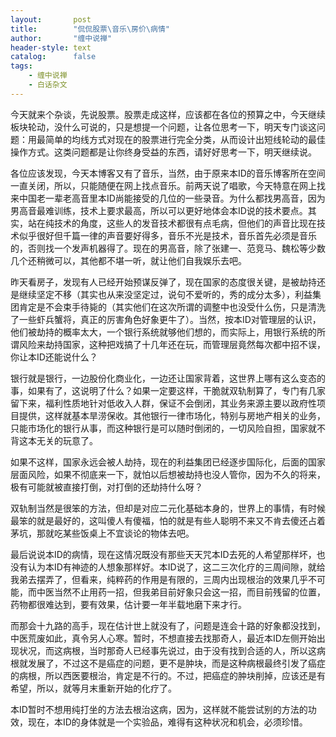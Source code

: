 ```yaml
---
layout:       post
title:        "侃侃股票\音乐\房价\病情"
author:       "缠中说禅"
header-style: text
catalog:      false
tags:
    - 缠中说禅
    - 白话杂文
---
```


今天就来个杂谈，先说股票。股票走成这样，应该都在各位的预算之中，今天继续板块轮动，没什么可说的，只是想提一个问题，让各位思考一下，明天专门谈这问题：用最简单的均线方式对现在的股票进行完全分类，从而设计出短线轮动的最佳操作方式。这类问题都是让你终身受益的东西，请好好思考一下，明天继续说。



各位应该发现，今天本博客又有了音乐，当然，由于原来本ID的音乐博客所在空间一直关闭，所以，只能随便在网上找点音乐。前两天说了唱歌，今天特意在网上找来中国老一辈老高音里本ID尚能接受的几位的一些录音。为什么都找男高音，因为男高音最难训练，技术上要求最高，所以可以更好地体会本ID说的技术要点。其实，站在纯技术的角度，这些人的发音技术都很有点毛病，但他们的声音比现在技术似乎很好但千篇一律的声音要好得多，音乐不光是技术，音乐首先必须是音乐的，否则找一个发声机器得了。现在的男高音，除了张建一、范竞马、魏松等少数几个还稍微可以，其他都不堪一听，就让他们自我娱乐去吧。



昨天看房子，发现有人已经开始预谋反弹了，现在国家的态度很关键，是被劫持还是继续坚定不移（其实也从来没坚定过，说句不爱听的，秀的成分太多），利益集团肯定是不会束手待毙的（其实他们在这次所谓的调整中也没受什么伤，只是清洗了一些虾兵蟹将，真正的厉害角色好象更牛了）。当然，按本ID对管理层的认识，他们被劫持的概率太大，一个银行系统就够他们想的，而实际上，用银行系统的所谓风险来劫持国家，这种把戏搞了十几年还在玩，而管理层竟然每次都中招不误，你让本ID还能说什么？



银行就是银行，一边股份化商业化，一边还让国家背着，这世界上哪有这么变态的事，如果有了，这说明了什么？如果一定要这样，干脆就双轨制算了，专门有几家留下来，福利性质地针对低收入人群，保证不会倒闭，其业务来源主要以政府性项目提供，这样就基本旱涝保收。其他银行一律市场化，特别与房地产相关的业务，只能市场化的银行从事，而这种银行是可以随时倒闭的，一切风险自担，国家就不背这本无关的玩意了。



如果不这样，国家永远会被人劫持，现在的利益集团已经逐步国际化，后面的国家层面风险，如果不彻底来一下，就怕以后想被劫持也没人管你，因为不久的将来，极有可能就被直接打倒，对打倒的还劫持什么呀？



双轨制当然是很笨的方法，但却是对应二元化基础本身的，世界上的事情，有时候最笨的就是最好的，这叫傻人有傻福，怕的就是有些人聪明不来又不肯去傻还占着茅坑，那就吃某些饭桌上不宜谈论的物体去吧。



最后说说本ID的病情，现在这情况既没有那些天天咒本ID去死的人希望那样坏，也没有认为本ID有神迹的人想象那样好。本ID说了，这二三次化疗的三周间隙，就给我弟去摆弄了，但看来，纯粹药的作用是有限的，三周内出现根治的效果几乎不可能，而中医当然不止用药一招，但我弟目前好象只会这一招，而目前残留的位置，药物都很难达到，要有效果，估计要一年半载地磨下来才行。



而那会十九路的高手，现在估计世上就没有了，问题是连会十路的好象都没找到，中医荒废如此，真令另人心寒。暂时，不想直接去找那奇人，最近本ID左侧开始出现状况，而这病根，当时那奇人已经事先说过，由于没有找到合适的人，所以这病根就发展了，不过这不是癌症的问题，更不是肿块，而是这种病根最终引发了癌症的病根，所以西医要根治，肯定是不行的。不过，把癌症的肿块削掉，应该还是有希望，所以，就等月末重新开始的化疗了。



本ID暂时不想用纯打坐的方法去根治这病，因为，这样就不能尝试别的方法的功效，现在，本ID的身体就是一个实验品，难得有这种状况和机会，必须珍惜。
